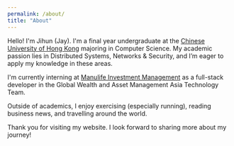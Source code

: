 ```yaml
---
permalink: /about/
title: "About"
---
```


Hello! I'm Jihun (Jay). I'm a final year undergraduate at the [Chinese University of Hong Kong](https://www.cuhk.edu.hk/english/index.html) majoring in Computer Science. My academic passion lies in Distributed Systems, Networks & Security, and I’m eager to apply my knowledge in these areas.

I'm currently interning at [Manulife Investment Management](https://www.manulifeim.com.hk/) as a full-stack developer in the Global Wealth and Asset Management Asia Technology Team.

Outside of academics, I enjoy exercising (especially running), reading business news, and travelling around the world.

Thank you for visiting my website. I look forward to sharing more about my journey!
